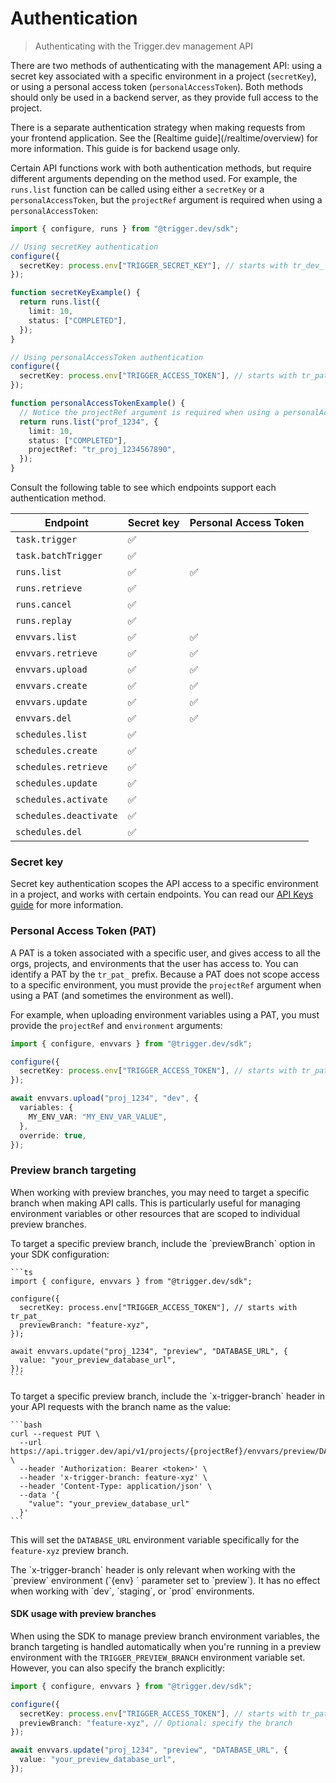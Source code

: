 # Authentication

> Authenticating with the Trigger.dev management API

There are two methods of authenticating with the management API: using a secret key associated with a specific environment in a project (`secretKey`), or using a personal access token (`personalAccessToken`). Both methods should only be used in a backend server, as they provide full access to the project.

<Note>
  There is a separate authentication strategy when making requests from your frontend application.
  See the [Realtime guide](/realtime/overview) for more information. This guide is for backend usage
  only.
</Note>

Certain API functions work with both authentication methods, but require different arguments depending on the method used. For example, the `runs.list` function can be called using either a `secretKey` or a `personalAccessToken`, but the `projectRef` argument is required when using a `personalAccessToken`:

```ts
import { configure, runs } from "@trigger.dev/sdk";

// Using secretKey authentication
configure({
  secretKey: process.env["TRIGGER_SECRET_KEY"], // starts with tr_dev_ or tr_prod_
});

function secretKeyExample() {
  return runs.list({
    limit: 10,
    status: ["COMPLETED"],
  });
}

// Using personalAccessToken authentication
configure({
  secretKey: process.env["TRIGGER_ACCESS_TOKEN"], // starts with tr_pat_
});

function personalAccessTokenExample() {
  // Notice the projectRef argument is required when using a personalAccessToken
  return runs.list("prof_1234", {
    limit: 10,
    status: ["COMPLETED"],
    projectRef: "tr_proj_1234567890",
  });
}
```

<Accordion title="View endpoint support">
  Consult the following table to see which endpoints support each authentication method.

  | Endpoint               | Secret key | Personal Access Token |
  | ---------------------- | ---------- | --------------------- |
  | `task.trigger`         | ✅          |                       |
  | `task.batchTrigger`    | ✅          |                       |
  | `runs.list`            | ✅          | ✅                     |
  | `runs.retrieve`        | ✅          |                       |
  | `runs.cancel`          | ✅          |                       |
  | `runs.replay`          | ✅          |                       |
  | `envvars.list`         | ✅          | ✅                     |
  | `envvars.retrieve`     | ✅          | ✅                     |
  | `envvars.upload`       | ✅          | ✅                     |
  | `envvars.create`       | ✅          | ✅                     |
  | `envvars.update`       | ✅          | ✅                     |
  | `envvars.del`          | ✅          | ✅                     |
  | `schedules.list`       | ✅          |                       |
  | `schedules.create`     | ✅          |                       |
  | `schedules.retrieve`   | ✅          |                       |
  | `schedules.update`     | ✅          |                       |
  | `schedules.activate`   | ✅          |                       |
  | `schedules.deactivate` | ✅          |                       |
  | `schedules.del`        | ✅          |                       |
</Accordion>

### Secret key

Secret key authentication scopes the API access to a specific environment in a project, and works with certain endpoints. You can read our [API Keys guide](/apikeys) for more information.

### Personal Access Token (PAT)

A PAT is a token associated with a specific user, and gives access to all the orgs, projects, and environments that the user has access to. You can identify a PAT by the `tr_pat_` prefix. Because a PAT does not scope access to a specific environment, you must provide the `projectRef` argument when using a PAT (and sometimes the environment as well).

For example, when uploading environment variables using a PAT, you must provide the `projectRef` and `environment` arguments:

```ts
import { configure, envvars } from "@trigger.dev/sdk";

configure({
  secretKey: process.env["TRIGGER_ACCESS_TOKEN"], // starts with tr_pat_
});

await envvars.upload("proj_1234", "dev", {
  variables: {
    MY_ENV_VAR: "MY_ENV_VAR_VALUE",
  },
  override: true,
});
```

### Preview branch targeting

When working with preview branches, you may need to target a specific branch when making API calls. This is particularly useful for managing environment variables or other resources that are scoped to individual preview branches.

<Tabs>
  <Tab title="SDK">
    To target a specific preview branch, include the `previewBranch` option in your SDK configuration:

    ```ts
    import { configure, envvars } from "@trigger.dev/sdk";

    configure({
      secretKey: process.env["TRIGGER_ACCESS_TOKEN"], // starts with tr_pat_
      previewBranch: "feature-xyz",
    });

    await envvars.update("proj_1234", "preview", "DATABASE_URL", {
      value: "your_preview_database_url",
    });
    ```
  </Tab>

  <Tab title="cURL">
    To target a specific preview branch, include the `x-trigger-branch` header in your API requests with the branch name as the value:

    ```bash
    curl --request PUT \
      --url https://api.trigger.dev/api/v1/projects/{projectRef}/envvars/preview/DATABASE_URL \
      --header 'Authorization: Bearer <token>' \
      --header 'x-trigger-branch: feature-xyz' \
      --header 'Content-Type: application/json' \
      --data '{
        "value": "your_preview_database_url"
      }'
    ```
  </Tab>
</Tabs>

This will set the `DATABASE_URL` environment variable specifically for the `feature-xyz` preview branch.

<Note>
  The `x-trigger-branch` header is only relevant when working with the `preview` environment (`{env}
    ` parameter set to `preview`). It has no effect when working with `dev`, `staging`, or `prod`
  environments.
</Note>

#### SDK usage with preview branches

When using the SDK to manage preview branch environment variables, the branch targeting is handled automatically when you're running in a preview environment with the `TRIGGER_PREVIEW_BRANCH` environment variable set. However, you can also specify the branch explicitly:

```ts
import { configure, envvars } from "@trigger.dev/sdk";

configure({
  secretKey: process.env["TRIGGER_ACCESS_TOKEN"], // starts with tr_pat_
  previewBranch: "feature-xyz", // Optional: specify the branch
});

await envvars.update("proj_1234", "preview", "DATABASE_URL", {
  value: "your_preview_database_url",
});
```
